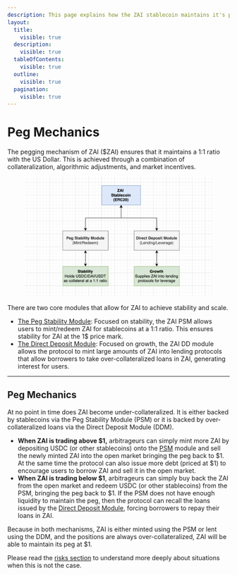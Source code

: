 ```yaml
---
description: This page explains how the ZAI stablecoin maintains it's peg
layout:
  title:
    visible: true
  description:
    visible: true
  tableOfContents:
    visible: true
  outline:
    visible: true
  pagination:
    visible: true
---
```


# Peg Mechanics

The pegging mechanism of ZAI ($ZAI) ensures that it maintains a 1:1 ratio with the US Dollar. This is achieved through a combination of collateralization, algorithmic adjustments, and market incentives.

<figure><img src="../../.gitbook/assets/image (1).png" alt=""><figcaption></figcaption></figure>

There are two core modules that allow for ZAI to achieve stability and scale.

- [The Peg Stability Module](peg-stablility-module-psm.md): Focused on stability, the ZAI PSM allows users to mint/redeem ZAI for stablecoins at a 1:1 ratio. This ensures stability for ZAI at the 1$ price mark.
- [The Direct Deposit Module](direct-deposit-module-ddm.md): Focused on growth, the ZAI DD module allows the protocol to mint large amounts of ZAI into lending protocols that allow borrowers to take over-collateralized loans in ZAI, generating interest for users.

---

## Peg Mechanics

At no point in time does ZAI become under-collateralized. It is either backed by stablecoins via the Peg Stability Module (PSM) or it is backed by over-collateralized loans via the Direct Deposit Module (DDM).

- **When ZAI is trading above $1,** arbitrageurs can simply mint more ZAI by depositing USDC (or other stablecoins) onto the [PSM](peg-stablility-module-psm.md) module and sell the newly minted ZAI into the open market bringing the peg back to $1. At the same time the protocol can also issue more debt (priced at $1) to encourage users to borrow ZAI and sell it in the open market.
- **When ZAI is trading below $1**, arbitrageurs can simply buy back the ZAI from the open market and redeem USDC (or other stablecoins) from the PSM, bringing the peg back to $1. If the PSM does not have enough liquidity to maintain the peg, then the protocol can recall the loans issued by the [Direct Deposit Module](direct-deposit-module-ddm.md), forcing borrowers to repay their loans in ZAI.

Because in both mechanisms, ZAI is either minted using the PSM or lent using the DDM, and the positions are always over-collateralized, ZAI will be able to maintain its peg at $1.&#x20;

Please read the [risks section](../../security/risks.md) to understand more deeply about situations when this is not the case.
